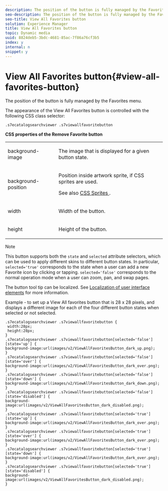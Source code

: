```yaml
---
description: The position of the button is fully managed by the Favorites menu.
seo-description: The position of the button is fully managed by the Favorites menu.
seo-title: View All Favorites button
solution: Experience Manager
title: View All Favorites button
topic: Dynamic media
uuid: 8824deb5-3bdc-4681-85ac-7f86a76cf3b5
index: y
internal: n
snippet: y
---
```


# View All Favorites button{#view-all-favorites-button}

The position of the button is fully managed by the Favorites menu.

<a id="section_061E550C1C1D4DB2BD663A898895B38C"></a>

The appearance of the View All Favorites button is controlled with the following CSS class selector:

```
.s7ecatalogsearchviewer .s7viewallfavoritebutton
```

**CSS properties of the Remove Favorite button**

<table id="table_C48C56E696304C9BAFEE71BA9EA9A174"> 
 <tbody> 
  <tr> 
   <td colname="col1"> <p> <span class="codeph"> background-image </span> </p> </td> 
   <td colname="col2"> <p> The image that is displayed for a given button state. </p> </td> 
  </tr> 
  <tr> 
   <td colname="col1"> <p> <span class="codeph"> background-position </span> </p> </td> 
   <td colname="col2"> <p> Position inside artwork sprite, if CSS sprites are used. </p> <p>See also <a href="../../../c-html5-s7-aem-asset-viewers/c-html5-ecatsearch-viewer-about/c-html5-ecatsearch-viewer-customizingviewer/c-html5-ecatsearch-viewer-customizingviewer.md#section-9d570f95eb2443aca74c1b02f6e89aff" format="dita" scope="local"> CSS Sprites </a>. </p> </td> 
  </tr> 
  <tr> 
   <td colname="col1"> <p> <span class="codeph"> width </span> </p> </td> 
   <td colname="col2"> <p>Width of the button. </p> </td> 
  </tr> 
  <tr> 
   <td colname="col1"> <p> <span class="codeph"> height </span> </p> </td> 
   <td colname="col2"> <p>Height of the button. </p> </td> 
  </tr> 
 </tbody> 
</table>

>[!NOTE]
>
>This button supports both the `state` and `selected` attribute selectors, which can be used to apply different skins to different button states. In particular, `selected='true'` corresponds to the state when a user can add a new Favorite icon by clicking or tapping. `selected='false'` corresponds to the normal operation mode when a user can zoom, pan, and swap pages.

The button tool tip can be localized. See [Localization of user interface elements](../../../c-html5-s7-aem-asset-viewers/c-html5-ecatsearch-viewer-about/c-html5-ecatsearch-viewer-localization.md#concept-cbfc39344c494eb7b9f6a272cff0cc74) for more information.

Example - to set up a View All favorites button that is 28 x 28 pixels, and displays a different image for each of the four different button states when selected or not selected.

```
.s7ecatalogsearchviewer .s7viewallfavoritebutton { 
 width:28px; 
 height:28px; 
} 
.s7ecatalogsearchviewer .s7viewallfavoritebutton[selected='false'][state='up'] { 
background-image:url(images/v2/ViewAllFavoritesButton_dark_up.png); 
} 
.s7ecatalogsearchviewer .s7viewallfavoritebutton[selected='false'][state='over'] { 
background-image:url(images/v2/ViewAllFavoritesButton_dark_over.png); 
} 
.s7ecatalogsearchviewer .s7viewallfavoritebutton[selected='false'][state='down'] { 
background-image:url(images/v2/ViewAllFavoritesButton_dark_down.png); 
} 
.s7ecatalogsearchviewer .s7viewallfavoritebutton[selected='false'][state='disabled'] { 
background-image:url(images/v2/ViewAllFavoritesButton_dark_disabled.png); 
} 
.s7ecatalogsearchviewer .s7viewallfavoritebutton[selected='true'][state='up'] { 
background-image:url(images/v2/ViewAllFavoritesButton_dark_over.png); 
} 
.s7ecatalogsearchviewer .s7viewallfavoritebutton[selected='true'][state='over'] { 
background-image:url(images/v2/ViewAllFavoritesButton_dark_over.png); 
} 
.s7ecatalogsearchviewer .s7viewallfavoritebutton[selected='true'][state='down'] { 
background-image:url(images/v2/ViewAllFavoritesButton_dark_over.png); 
} 
.s7ecatalogsearchviewer .s7viewallfavoritebutton[selected='true'][state='disabled'] { 
background-image:url(images/v2/ViewAllFavoritesButton_dark_disabled.png); 
}
```

